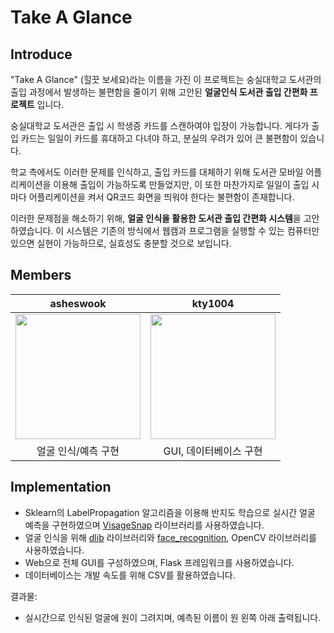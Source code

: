 # Take A Glance

## Introduce

"Take A Glance" (힐끗 보세요)라는 이름을 가진 이 프로젝트는 숭실대학교 도서관의 출입 과정에서 발생하는 불편함을 줄이기 위해 고안된 **얼굴인식 도서관 출입 간편화 프로젝트** 입니다.

숭실대학교 도서관은 출입 시 학생증 카드를 스캔하여야 입장이 가능합니다. 게다가 출입 카드는 일일이 카드를 휴대하고 다녀야 하고, 분실의 우려가 있어 큰 불편함이 있습니다.

학교 측에서도 이러한 문제를 인식하고, 출입 카드를 대체하기 위해 도서관 모바일 어플리케이션을 이용해 출입이 가능하도록 만들었지만, 이 또한 마찬가지로 일일이 출입 시마다 어플리케이션을 켜서 QR코드 화면을 띄워야 한다는 불편함이 존재합니다.

이러한 문제점을 해소하기 위해, **얼굴 인식을 활용한 도서관 출입 간편화 시스템**을 고안하였습니다. 이 시스템은 기존의 방식에서 웹캠과 프로그램을 실행할 수 있는 컴퓨터만 있으면 실현이 가능하므로, 실효성도 충분할 것으로 보입니다.

## Members

|                                                       asheswook                                                       |                                                       kty1004                                                       |
| :-------------------------------------------------------------------------------------------------------------------: | :-----------------------------------------------------------------------------------------------------------------: |
| <a href="https://github.com/asheswook"><img src="https://avatars.githubusercontent.com/u/25760310?v=4" width=200></a> | <a href="https://github.com/kty1004"><img src="https://avatars.githubusercontent.com/u/95904582?v=4" width=200></a> |
|                                                  얼굴 인식/예측 구현                                                  |                                               GUI, 데이터베이스 구현                                                |

## Implementation

- Sklearn의 LabelPropagation 알고리즘을 이용해 반지도 학습으로 실시간 얼굴 예측을 구현하였으며 [VisageSnap](https://github.com/asheswook/VisageSnap) 라이브러리를 사용하였습니다.
- 얼굴 인식을 위해 [dlib](http://dlib.net/) 라이브러리와 [face_recognition](https://github.com/ageitgey/face_recognition), OpenCV 라이브러리를 사용하였습니다.
- Web으로 전체 GUI를 구성하였으며, Flask 프레임워크를 사용하였습니다.
- 데이터베이스는 개발 속도를 위해 CSV를 활용하였습니다.

결과물:

- 실시간으로 인식된 얼굴에 원이 그려지며, 예측된 이름이 원 왼쪽 아래 출력됩니다.
